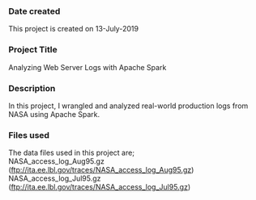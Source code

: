 ### Date created
This project is created on 13-July-2019

### Project Title
Analyzing Web Server Logs with Apache Spark

### Description
In this project, I wrangled and analyzed real-world production logs from NASA using Apache Spark.

### Files used
The data files used in this project are; <Br>
NASA_access_log_Aug95.gz (ftp://ita.ee.lbl.gov/traces/NASA_access_log_Aug95.gz) <Br>
NASA_access_log_Jul95.gz (ftp://ita.ee.lbl.gov/traces/NASA_access_log_Jul95.gz) <Br>


 

